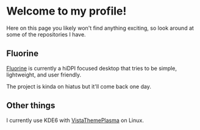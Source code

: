 # Welcome to my profile!
Here on this page you likely won't find anything exciting, so look around at some of the repositories I have.

## Fluorine
[Fluorine](https://github.com/4194304/fluorine) is currently a hiDPI focused desktop that tries to be simple, lightweight, and user friendly.

The project is kinda on hiatus but it'll come back one day.

## Other things
I currently use KDE6 with [VistaThemePlasma](https://gitgud.io/catpswin56/VistaThemePlasma) on Linux.
